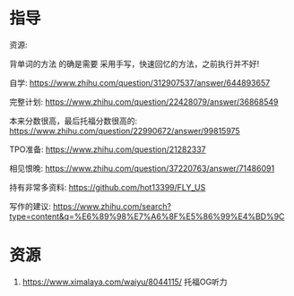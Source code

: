 # 指导
资源:

背单词的方法 的确是需要 采用手写，快速回忆的方法，之前执行并不好!

自学:
https://www.zhihu.com/question/312907537/answer/644893657

完整计划:
https://www.zhihu.com/question/22428079/answer/36868549

本来分数很高，最后托福分数很高的:
https://www.zhihu.com/question/22990672/answer/99815975

TPO准备:
https://www.zhihu.com/question/21282337

相见恨晚:
https://www.zhihu.com/question/37220763/answer/71486091

持有非常多资料:
https://github.com/hot13399/FLY_US


写作的建议:
https://www.zhihu.com/search?type=content&q=%E6%89%98%E7%A6%8F%E5%86%99%E4%BD%9C

# 资源
1. https://www.ximalaya.com/waiyu/8044115/ 托福OG听力
